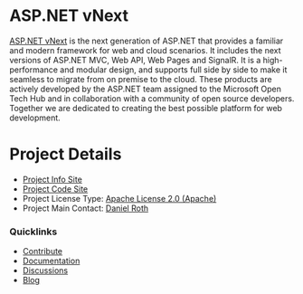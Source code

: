 # ASP.NET vNext

[ASP.NET vNext](http://www.asp.net/vnext) is the next generation of ASP.NET that provides a familiar and modern framework for web and cloud scenarios. It includes the next versions of ASP.NET MVC, Web API, Web Pages and SignalR. It is a high-performance and modular design, and supports full side by side to make it seamless to migrate from on premise to the cloud. These products are actively developed by the ASP.NET team assigned to the Microsoft Open Tech Hub and in collaboration with a community of open source developers. Together we are dedicated to creating the best possible platform for web development.

# Project Details

* [Project Info Site](http://www.asp.net/vnext)
* [Project Code Site](https://github.com/aspnet/home)
* Project License Type: [Apache License 2.0 (Apache)](https://github.com/aspnet/Home/blob/master/LICENSE.txt)
* Project Main Contact: [Daniel Roth](http://www.codeplex.com/site/users/view/danroth27)

### Quicklinks

* [Contribute](https://github.com/aspnet/Home/blob/master/CONTRIBUTING.md)
* [Documentation](https://github.com/aspnet/Home/wiki)
* [Discussions](https://github.com/aspnet/Home/issues)
* [Blog](http://blogs.msdn.com/b/webdev/)
